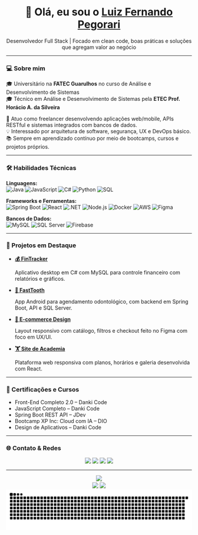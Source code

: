 <div align="center">
  <h1>
    👋 Olá, eu sou o <a href="https://github.com/luizfernandope">Luiz Fernando Pegorari</a>
  </h1>
  <p>Desenvolvedor Full Stack | Focado em clean code, boas práticas e soluções que agregam valor ao negócio</p>
</div>

---

### 💻 Sobre mim

🎓 Universitário na **FATEC Guarulhos** no curso de Análise e Desenvolvimento de Sistemas  
🎓 Técnico em Análise e Desenvolvimento de Sistemas pela **ETEC Prof. Horácio A. da Silveira**

🚀 Atuo como freelancer desenvolvendo aplicações web/mobile, APIs RESTful e sistemas integrados com bancos de dados.  
💡 Interessado por arquitetura de software, segurança, UX e DevOps básico.  
📚 Sempre em aprendizado contínuo por meio de bootcamps, cursos e projetos próprios.  

---

### 🛠️ Habilidades Técnicas

**Linguagens:**  
![Java](https://img.shields.io/badge/-Java-007396?style=flat&logo=java&logoColor=white)
![JavaScript](https://img.shields.io/badge/-JavaScript-F7DF1E?style=flat&logo=javascript&logoColor=black)
![C#](https://img.shields.io/badge/-C%23-239120?style=flat&logo=c-sharp&logoColor=white)
![Python](https://img.shields.io/badge/-Python-3776AB?style=flat&logo=python&logoColor=white)
![SQL](https://img.shields.io/badge/-SQL-4479A1?style=flat&logo=mysql&logoColor=white)

**Frameworks e Ferramentas:**  
![Spring Boot](https://img.shields.io/badge/-Spring%20Boot-6DB33F?style=flat&logo=springboot&logoColor=white)
![React](https://img.shields.io/badge/-React-61DAFB?style=flat&logo=react&logoColor=black)
![.NET](https://img.shields.io/badge/-.NET-512BD4?style=flat&logo=dotnet&logoColor=white)
![Node.js](https://img.shields.io/badge/-Node.js-339933?style=flat&logo=nodedotjs&logoColor=white)
![Docker](https://img.shields.io/badge/-Docker-2496ED?style=flat&logo=docker&logoColor=white)
![AWS](https://img.shields.io/badge/-AWS-232F3E?style=flat&logo=amazonaws&logoColor=white)
![Figma](https://img.shields.io/badge/-Figma-F24E1E?style=flat&logo=figma&logoColor=white)

**Bancos de Dados:**  
![MySQL](https://img.shields.io/badge/-MySQL-005C84?style=flat&logo=mysql&logoColor=white)
![SQL Server](https://img.shields.io/badge/-SQL%20Server-CC2927?style=flat&logo=microsoftsqlserver&logoColor=white)
![Firebase](https://img.shields.io/badge/-Firebase-FFCA28?style=flat&logo=firebase&logoColor=black)

---

### 📂 Projetos em Destaque

- [**💰 FinTracker**](https://github.com/luizfernandope/Fintracker)  

  Aplicativo desktop em C# com MySQL para controle financeiro com relatórios e gráficos.

- [**🦷 FastTooth**](https://github.com/luizfernandope/tcc-app-oficial)
  
  App Android para agendamento odontológico, com backend em Spring Boot, API e SQL Server.

- [**🛒 E-commerce Design**](https://github.com/luizfernandope/Design-web-charcutaria.git)  

  Layout responsivo com catálogo, filtros e checkout feito no Figma com foco em UX/UI.

- [**🏋️ Site de Academia**](https://github.com/luizfernandope/ouroboros-react-site)

  Plataforma web responsiva com planos, horários e galeria desenvolvida com React.

---

### 🧠 Certificações e Cursos

- Front-End Completo 2.0 – Danki Code  
- JavaScript Completo – Danki Code  
- Spring Boot REST API – JDev  
- Bootcamp XP Inc: Cloud com IA – DIO  
- Design de Aplicativos – Danki Code  

---

### 🌐 Contato & Redes

<div align="center">
  <a href="mailto:luizpegorari@protonmail.com"><img src="https://img.shields.io/badge/Gmail-D14836?style=for-the-badge&logo=gmail&logoColor=white"/></a>
  <a href="https://www.linkedin.com/in/luiz-fernando-pegorari/"><img src="https://img.shields.io/badge/LinkedIn-0077B5?style=for-the-badge&logo=linkedin&logoColor=white"/></a>
  <a href="https://www.instagram.com/luizlf.jpg/"><img src="https://img.shields.io/badge/Instagram-E4405F?style=for-the-badge&logo=instagram&logoColor=white"/></a>
  <a href="https://luizfernandopegorari.onrender.com/"><img src="https://img.shields.io/badge/Portfólio-000000?style=for-the-badge&logo=About.me&logoColor=white"/></a>
</div>

---
<div align="center">
  <img height="180em" src="https://streak-stats.demolab.com?user=luizfernandope&theme=dark&hide_border=true)](https://git.io/streak-stats"/>
</div>

<div align="center">
  <img height="180em" src="https://github-readme-stats.vercel.app/api?username=luizfernandope&show_icons=true&theme=dark&include_all_commits=true&count_private=true"/>
  <img height="180em" src="https://github-readme-stats.vercel.app/api/top-langs/?username=luizfernandope&layout=compact&langs_count=7&theme=dark"/>
</div>

<div align="center">
  <img src="https://github.com/luizfernandope/luizfernandope/blob/output/github-contribution-grid-snake.svg" />
</div>
